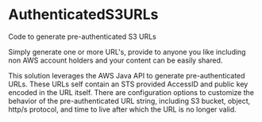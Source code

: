 AuthenticatedS3URLs
===================

Code to generate pre-authenticated S3 URLs 

Simply generate one or more URL's, provide to anyone you like including non AWS account holders and your content can be easily shared.

This solution leverages the AWS Java API to generate pre-authenticated URLs.  These URLs self contain an STS provided AccessID and public key encoded in the URL itself.  There are configuration options to customize the behavior of the pre-authenticated URL string, including S3 bucket, object, http/s protocol, and time to live after which the URL is no longer valid.


